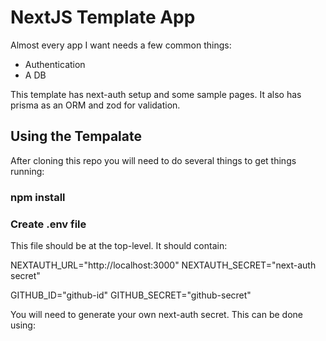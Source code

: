 # NextJS Template App

Almost every app I want needs a few common things:

- Authentication
- A DB

This template has next-auth setup and some sample pages. It also has prisma as an ORM
and zod for validation.

## Using the Tempalate

After cloning this repo you will need to do several things to get things running:

### npm install

### Create .env file

This file should be at the top-level. It should contain:

NEXTAUTH_URL="http://localhost:3000"
NEXTAUTH_SECRET="next-auth secret"

GITHUB_ID="github-id"
GITHUB_SECRET="github-secret"

You will need to generate your own next-auth secret. This can be done using:

